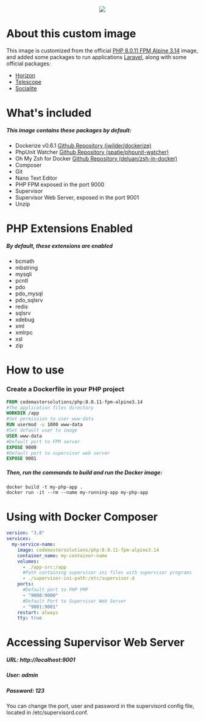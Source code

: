<p align="center">
  <a href="https://codemastersolucoes.com" target="_blank">
    <img data-testid="logo" src="https://cms-public-images.s3.amazonaws.com/logo.png">
  </a>
</p>

# About this custom image

This image is customized from the official [PHP 8.0.11 FPM Alpine 3.14](https://hub.docker.com/_/php) image,
and added some packages to run applications [Laravel](https://laravel.com), along with some official packages:

- [Horizon](https://laravel.com/docs/8.x/horizon)
- [Telescope](https://laravel.com/docs/8.x/telescope)
- [Socialite](https://laravel.com/docs/8.x/socialite)

# What's included

##### This image contains these packages by default:

- Dockerize v0.6.1 [Github Repository (jwilder/dockerize)](https://github.com/jwilder/dockerize)
- PhpUnit Watcher [Github Repository (spatie/phpunit-watcher)](https://github.com/spatie/phpunit-watcher)
- Oh My Zsh for Docker [Github Repository (deluan/zsh-in-docker)](https://github.com/deluan/zsh-in-docker)
- Composer
- Git
- Nano Text Editor
- PHP FPM exposed in the port 9000
- Supervisor
- Supervisor Web Server, exposed in the port 9001
- Unzip

# PHP Extensions Enabled

##### By default, these extensions are enabled

- bcmath
- mbstring
- mysqli
- pcntl
- pdo
- pdo_mysql
- pdo_sqlsrv
- redis
- sqlsrv
- xdebug
- xml
- xmlrpc
- xsl
- zip

# How to use

### Create a Dockerfile in your PHP project

```dockerfile
FROM codemastersolutions/php:8.0.11-fpm-alpine3.14
#The application files directory
WORKDIR /app
#Set permission to user www-data
RUN usermod -u 1000 www-data
#Set default user to image
USER www-data
#Default port to FPM server
EXPOSE 9000
#Default port to supervisor web server
EXPOSE 9001
```

##### Then, run the commands to build and run the Docker image:

```shell script
docker build -t my-php-app .
docker run -it --rm --name my-running-app my-php-app
```

# Using with Docker Composer

```yaml
version: "3.8"
services:
  my-service-name:
    image: codemastersolutions/php:8.0.11-fpm-alpine3.14
    container_name: my-container-name
    volumes:
      - ./app-src:/app
      #Path containing supervisor ini files with supervisor programs
      - ./supervisor-ini-path:/etc/supervisor.d
    ports:
      #Default port to PHP FMP
      - "9000:9000"
      #Default Port to Supervisor Web Server
      - "9001:9001"
    restart: always
    tty: true
```

# Accessing Supervisor Web Server

##### URL: http://localhost:9001

##### User: admin

##### Password: 123

You can change the port, user and password in the supervisord config file, located in /etc/supervisord.conf.

